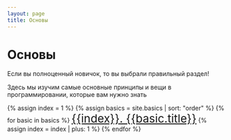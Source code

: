 ```yaml
---
layout: page
title: Основы
---
```


<h1>Основы</h1>

Если вы полноценный новичок, то вы выбрали правильный раздел!

Здесь мы изучим самые основные принципы и вещи в программировании, которые вам нужно знать

{% assign index = 1 %}
{% assign basics = site.basics | sort: "order" %}
{% for basic in basics %}
<a href="{{ basic.url | absolute_url }}" class="markdown-link" style="font-size: 26px">{{index}}. {{basic.title}}</a>
{% assign index = index | plus: 1 %}
{% endfor %}

<!-- 
<a href="" class="markdown-link" style="font-size: 26px">4. Типы программирования</a>

<a href="" class="markdown-link" style="font-size: 26px">5. Процедурное программирование</a>

<a href="" class="markdown-link" style="font-size: 26px">5. Объектно-ориентированное программирование</a>

<a href="" class="markdown-link" style="font-size: 26px">6. Git</a>

<a href="" class="markdown-link" style="font-size: 26px">7. Hello, World!</a> -->





